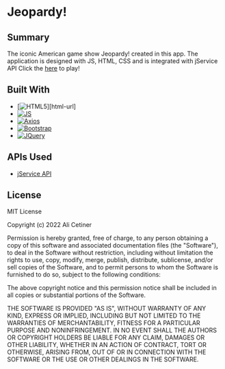 # Jeopardy!

<!-- GETTING STARTED -->

## Summary

The iconic American game show Jeopardy! created in this app. The application is designed with JS, HTML, CSS and is integrated with jService API
Click the [here](https://aycetiner.github.io/Jeopardy/) to play! 


## Built With

- [![HTML5][html.com]][html-url]
- [![JS][javascript.com]][javascript-url]
- [![Axios][axios.com]][axios-url]
- [![Bootstrap][bootstrap.com]][bootstrap-url]
- [![JQuery][jquery.com]][jquery-url]


## APIs Used
- [jService API](https://jservice.io/)


## License

MIT License

Copyright (c) 2022 Ali Cetiner

Permission is hereby granted, free of charge, to any person obtaining a copy
of this software and associated documentation files (the "Software"), to deal
in the Software without restriction, including without limitation the rights
to use, copy, modify, merge, publish, distribute, sublicense, and/or sell
copies of the Software, and to permit persons to whom the Software is
furnished to do so, subject to the following conditions:

The above copyright notice and this permission notice shall be included in all
copies or substantial portions of the Software.

THE SOFTWARE IS PROVIDED "AS IS", WITHOUT WARRANTY OF ANY KIND, EXPRESS OR
IMPLIED, INCLUDING BUT NOT LIMITED TO THE WARRANTIES OF MERCHANTABILITY,
FITNESS FOR A PARTICULAR PURPOSE AND NONINFRINGEMENT. IN NO EVENT SHALL THE
AUTHORS OR COPYRIGHT HOLDERS BE LIABLE FOR ANY CLAIM, DAMAGES OR OTHER
LIABILITY, WHETHER IN AN ACTION OF CONTRACT, TORT OR OTHERWISE, ARISING FROM,
OUT OF OR IN CONNECTION WITH THE SOFTWARE OR THE USE OR OTHER DEALINGS IN THE
SOFTWARE.

<!-- MARKDOWN LINKS & IMAGES -->
<!-- https://www.markdownguide.org/basic-syntax/#reference-style-links -->

[contributors-shield]: https://img.shields.io/github/contributors/othneildrew/Best-README-Template.svg?style=for-the-badge
[contributors-url]: https://github.com/othneildrew/Best-README-Template/graphs/contributors
[forks-shield]: https://img.shields.io/github/forks/othneildrew/Best-README-Template.svg?style=for-the-badge
[forks-url]: https://github.com/othneildrew/Best-README-Template/network/members
[stars-shield]: https://img.shields.io/github/stars/othneildrew/Best-README-Template.svg?style=for-the-badge
[stars-url]: https://github.com/othneildrew/Best-README-Template/stargazers
[issues-shield]: https://img.shields.io/github/issues/othneildrew/Best-README-Template.svg?style=for-the-badge
[issues-url]: https://github.com/othneildrew/Best-README-Template/issues
[license-shield]: https://img.shields.io/github/license/othneildrew/Best-README-Template.svg?style=for-the-badge
[license-url]: https://github.com/othneildrew/Best-README-Template/blob/master/LICENSE.txt
[linkedin-shield]: https://img.shields.io/badge/-LinkedIn-black.svg?style=for-the-badge&logo=linkedin&colorB=555
[linkedin-url]: https://linkedin.com/in/othneildrew
[product-screenshot]: images/screenshot.png
[next.js]: https://img.shields.io/badge/next.js-000000?style=for-the-badge&logo=nextdotjs&logoColor=white
[next-url]: https://nextjs.org/
[react.js]: https://img.shields.io/badge/React-20232A?style=for-the-badge&logo=react&logoColor=61DAFB
[react-url]: https://reactjs.org/
[vue.js]: https://img.shields.io/badge/Vue.js-35495E?style=for-the-badge&logo=vuedotjs&logoColor=4FC08D
[vue-url]: https://vuejs.org/
[angular.io]: https://img.shields.io/badge/Angular-DD0031?style=for-the-badge&logo=angular&logoColor=white
[angular-url]: https://angular.io/
[svelte.dev]: https://img.shields.io/badge/Svelte-4A4A55?style=for-the-badge&logo=svelte&logoColor=FF3E00
[svelte-url]: https://svelte.dev/
[laravel.com]: https://img.shields.io/badge/Laravel-FF2D20?style=for-the-badge&logo=laravel&logoColor=white
[laravel-url]: https://laravel.com
[bootstrap.com]: https://img.shields.io/badge/Bootstrap-563D7C?style=for-the-badge&logo=bootstrap&logoColor=white
[bootstrap-url]: https://getbootstrap.com
[jquery.com]: https://img.shields.io/badge/jQuery-0769AD?style=for-the-badge&logo=jquery&logoColor=white
[jquery-url]: https://jquery.com
[googlemapsapi.com]: https://img.shields.io/badge/-Google_Maps_API-red?style=for-the-badge&logo=googlemaps
[googlemapsapi-url]: https://developers.google.com/maps
[flask.com]: https://img.shields.io/badge/-Flask-black?style=for-the-badge&logo=flask
[flask-url]: https://flask.palletsprojects.com/en/2.2.x/
[python.org]: https://img.shields.io/badge/-Python-blue?style=for-the-badge&logo=python&logoColor=FFFF2E
[python-url]: https://www.python.org/
[postgresql.org]: https://img.shields.io/badge/-PostgreSQL-F5F5F5?style=for-the-badge&logo=postgresql
[postgresql-url]: https://www.postgresql.org/
[axios.com]:https://img.shields.io/badge/-Axios-white?style=for-the-badge&logo=axios&style=for-the-badge&logoColor=5E35CA
[axios-url]:https://axios-http.com/
[tmdb.com]: https://img.shields.io/badge/-TMDB_API-white?style=for-the-badge&logo=themoviedatabase&style=for-the-badge
[tmdb-url]: https://developers.themoviedb.org/3/getting-started/introduction
[javascript.com]: https://img.shields.io/badge/-JavaScript-black?style=for-the-badge&logo=javascript&style=for-the-badge&logoColor=FDCF35
[javascript-url]: https://www.javascript.com/
[html.com]: https://img.shields.io/badge/-HTML5-white?style=for-the-badge&logo=html5&style=for-the-badge&logoColor=E64A19
[html.url]: https://developer.mozilla.org/en-US/docs/Learn/Getting_started_with_the_web/HTML_basics
[license-img]: https://img.shields.io/apm/l/l
